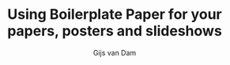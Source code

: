 ﻿---
title: Using Boilerplate Paper for your papers, posters and slideshows
author:
- Gijs van Dam
keywords: [LaTeX, Markdown, Pandoc, Vscode]
secnumdepth: 2
papersize: a4
theoremnos-cleveref: True
theoremnos-names:
- id: thm
  name: Theorem
- id: dfn
  name: Definition
- id: lem
  name: Lemma
- id: prf
  name: Proof
# classoption:
# - draft
---

